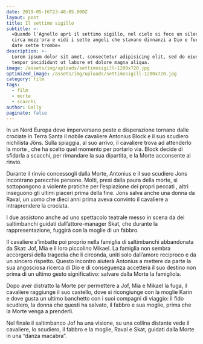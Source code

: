 ```yaml
---
date: 2019-05-16T23:48:05.000Z
layout: post
title: Il settimo sigillo
subtitle: >-
  «Quando l'Agnello aprì il settimo sigillo, nel cielo si fece un silenzio di
  circa mezz'ora e vidi i sette angeli che stavano dinnanzi a Dio e furono loro
  date sette trombe»
description: >-
  Lorem ipsum dolor sit amet, consectetur adipisicing elit, sed do eiusmod
  tempor incididunt ut labore et dolore magna aliqua.
image: /assets/img/uploads/settimosigill-1280x720.jpg
optimized_image: /assets/img/uploads/settimosigill-1280x720.jpg
category: film
tags:
  - film
  - morte
  - scacchi
author: Gally
paginate: false
---
```


In un Nord Europa dove imperversano peste e disperazione tornano dalle crociate in Terra Santa il nobile cavaliere Antonius Block e il suo scudiero nichilista Jöns. Sulla spiaggia, al suo arrivo, il cavaliere trova ad attenderlo la morte , che ha scelto quel momento per portarlo via. Block decide di sfidarla a scacchi, per rimandare la sua dipartita, e la Morte acconsente al rinvio.

Durante il rinvio concessogli dalla Morte, Antonius e il suo scudiero Jons incontrano parecchie persone. Molti, presi dalla paura della morte, si sottopongono a violente pratiche per l’espiazione dei propri peccati , altri inseguono gli ultimi piaceri prima della fine. Jons salva anche una donna da Raval, un uomo che dieci anni prima aveva convinto il cavaliere a intraprendere la crociata.

I due assistono anche ad uno spettacolo teatrale messo in scena da dei saltimbanchi guidati dall’attore-manager Skat, che durante la rappresentazione, fuggirà con la moglie di un fabbro.

Il cavaliere s’imbatte poi proprio nella famiglia di saltimbanchi abbandonata da Skat: Jof, Mia e il loro piccolino Mikael. La famiglia non sembra accorgersi della tragedia che li circonda, uniti solo dall’amore reciproco e da un sincero rispetto. Questo incontro aiuterà Antonius a mettere da parte la sua angosciosa ricerca di Dio e di conseguenza accetterà il suo destino non prima di un ultimo gesto significativo: salvare dalla Morte la famigliola.

Dopo aver distratto la Morte per permettere a Jof, Mia e Mikael la fuga, il cavaliere raggiunge il suo castello, dove si ricongiunge con la moglie Karin e dove gusta un ultimo banchetto con i suoi compagni di viaggio: il fido scudiero, la donna che questi ha salvato, il fabbro e sua moglie, prima che la Morte venga a prenderli.

Nel finale il saltimbanco Jof ha una visione, su una collina distante vede il cavaliere, lo scudiero, il fabbro e la moglie, Raval e Skat, guidati dalla Morte in una “danza macabra”.

